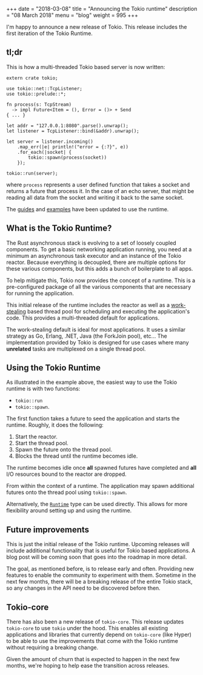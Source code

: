 +++
date = "2018-03-08"
title = "Announcing the Tokio runtime"
description = "08 March 2018"
menu = "blog"
weight = 995
+++

I'm happy to announce a new release of Tokio. This release includes the first iteration of the Tokio Runtime.

## tl;dr

This is how a multi-threaded Tokio based server is now written:

```rust,ignore
extern crate tokio;

use tokio::net::TcpListener;
use tokio::prelude::*;

fn process(s: TcpStream)
  -> impl Future<Item = (), Error = ()> + Send
{ ... }

let addr = "127.0.0.1:8080".parse().unwrap();
let listener = TcpListener::bind(&addr).unwrap();

let server = listener.incoming()
    .map_err(|e| println!("error = {:?}", e))
    .for_each(|socket| {
        tokio::spawn(process(socket))
    });

tokio::run(server);
```

where `process` represents a user defined function that takes a socket and returns a future that process it. In the case of an echo server, that might be reading all data from the socket and writing it back to the same socket.

The [guides] and [examples] have been updated to use the runtime.

[guides]: https://tokio.rs/docs/getting-started/hello-world/
[examples]: https://github.com/tokio-rs/tokio/tree/master/examples

## What is the Tokio Runtime?

The Rust asynchronous stack is evolving to a set of loosely coupled components. To get a basic networking application running, you need at a minimum an asynchronous task executor and an instance of the Tokio reactor. Because everything is decoupled, there are multiple options for these various components, but this adds a bunch of boilerplate to all apps.

To help mitigate this, Tokio now provides the concept of a runtime. This is a pre-configured package of all the various components that are necessary for running the application.

This initial release of the runtime includes the reactor as well as a [work-stealing] based thread pool for scheduling and executing the application's code. This provides a multi-threaded default for applications.

The work-stealing default is ideal for most applications. It uses a similar strategy as Go, Erlang, .NET, Java (the ForkJoin pool), etc... The implementation provided by Tokio is designed for use cases where many **unrelated** tasks are multiplexed on a single thread pool.

## Using the Tokio Runtime

As illustrated in the example above, the easiest way to use the Tokio runtime is with two functions:

* `tokio::run`
* `tokio::spawn`.

The first function takes a future to seed the application and starts the runtime. Roughly, it does the following:

1. Start the reactor.
2. Start the thread pool.
3. Spawn the future onto the thread pool.
4. Blocks the thread until the runtime becomes idle.

The runtime becomes idle once **all** spawned futures have completed and **all** I/O resources bound to the reactor are dropped.

From within the context of a runtime. The application may spawn additional futures onto the thread pool using `tokio::spawn`.

Alternatively, the [`Runtime`] type can be used directly. This allows for more flexibility around setting up and using the runtime.

[`Runtime`]: #

## Future improvements

This is just the initial release of the Tokio runtime. Upcoming releases will include additional functionality that is useful for Tokio based applications. A blog post will be coming soon that goes into the roadmap in more detail.

The goal, as mentioned before, is to release early and often. Providing new features to enable the community to experiment with them. Sometime in the next few months, there will be a breaking release of the entire Tokio stack, so any changes in the API need to be discovered before then.

## Tokio-core

There has also been a new release of `tokio-core`. This release updates `tokio-core` to use `tokio` under the hood. This enables all existing applications and libraries that currently depend on `tokio-core` (like Hyper) to be able to use the improvements that come with the Tokio runtime without requiring a breaking change.

Given the amount of churn that is expected to happen in the next few months, we're hoping to help ease the transition across releases.

[work-stealing]: https://en.wikipedia.org/wiki/Work_stealing
